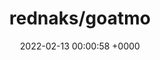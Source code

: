 ---
title: "rednaks/goatmo"
link: "https://github.com/rednaks/goatmo"
date: "2022-02-13 00:00:58 +0000"
---